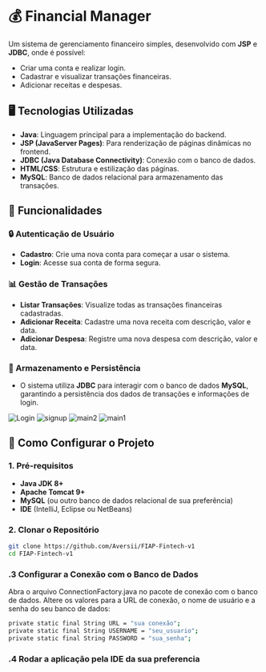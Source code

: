# 💰 Financial Manager

Um sistema de gerenciamento financeiro simples, desenvolvido com **JSP** e **JDBC**, onde é possível:

- Criar uma conta e realizar login.
- Cadastrar e visualizar transações financeiras.
- Adicionar receitas e despesas.

## 🖥️ Tecnologias Utilizadas

- **Java**: Linguagem principal para a implementação do backend.
- **JSP (JavaServer Pages)**: Para renderização de páginas dinâmicas no frontend.
- **JDBC (Java Database Connectivity)**: Conexão com o banco de dados.
- **HTML/CSS**: Estrutura e estilização das páginas.
- **MySQL**: Banco de dados relacional para armazenamento das transações.

## 🌟 Funcionalidades

### 🔒 Autenticação de Usuário
- **Cadastro**: Crie uma nova conta para começar a usar o sistema.
- **Login**: Acesse sua conta de forma segura.

### 📊 Gestão de Transações
- **Listar Transações**: Visualize todas as transações financeiras cadastradas.
- **Adicionar Receita**: Cadastre uma nova receita com descrição, valor e data.
- **Adicionar Despesa**: Registre uma nova despesa com descrição, valor e data.

### 💾 Armazenamento e Persistência
- O sistema utiliza **JDBC** para interagir com o banco de dados **MySQL**, garantindo a persistência dos dados de transações e informações de login.

![Login](https://github.com/user-attachments/assets/0c0c2ff8-0880-44e5-b6ac-4f2e33a854b8)
![signup](https://github.com/user-attachments/assets/04fcd226-0b69-4ede-b220-ff3c04ba24b7)
![main2](https://github.com/user-attachments/assets/8e332c3c-d297-4af2-ad19-0abe10b37028)
![main1](https://github.com/user-attachments/assets/128b818b-0e13-4f7e-815c-0ed5b74dfe68)


## 🚀 Como Configurar o Projeto

### 1. Pré-requisitos
- **Java JDK 8+**
- **Apache Tomcat 9+**
- **MySQL** (ou outro banco de dados relacional de sua preferência)
- **IDE** (IntelliJ, Eclipse ou NetBeans)

### 2. Clonar o Repositório

```bash
git clone https://github.com/Aversii/FIAP-Fintech-v1
cd FIAP-Fintech-v1
```

### .3 Configurar a Conexão com o Banco de Dados
Abra o arquivo ConnectionFactory.java no pacote de conexão com o banco de dados.
Altere os valores para a URL de conexão, o nome de usuário e a senha do seu banco de dados:

```bash
private static final String URL = "sua conexão";
private static final String USERNAME = "seu_usuario";
private static final String PASSWORD = "sua_senha";
```

### .4 Rodar a aplicação pela IDE da sua preferencia

    


